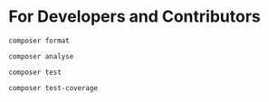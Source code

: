 # For Developers and Contributors

```shell
composer format 
```

```shell
composer analyse 
```

```shell
composer test 
```

```shell
composer test-coverage 
```
